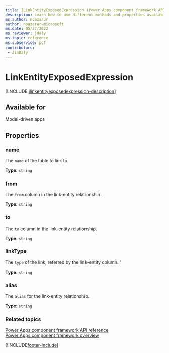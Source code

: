 ```yaml
---
title: ILinkEntityExposedExpression (Power Apps component framework API reference) | Microsoft Docs
description: Learn how to use different methods and properties available for ILinkEntityExposedExpression in Power Apps component framework.
ms.author: noazarur
author: noazarur-microsoft
ms.date: 05/27/2022
ms.reviewer: jdaly
ms.topic: reference
ms.subservice: pcf
contributors:
 - JimDaly
---
```


# LinkEntityExposedExpression

[!INCLUDE [ilinkentityexposedexpression-description](includes/ilinkentityexposedexpression-description.md)]

## Available for 

Model-driven apps

## Properties

### name

The `name` of the table to link to.

**Type**:  `string`

### from

The `from` column in the link-entity relationship.

**Type**:  `string`

### to

The `to` column in the link-entity relationship.

**Type**:  `string`

### linkType

The `type` of the link, referred by the link-entity column. '

**Type**:  `string`

### alias

The `alias` for the link-entity relationship.

**Type**:  `string`

### Related topics

[Power Apps component framework API reference](../reference/index.md)<br/>
[Power Apps component framework overview](../overview.md)

[!INCLUDE[footer-include](../../../includes/footer-banner.md)]
